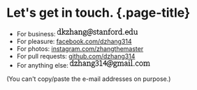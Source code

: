 # Let's get in touch. {.page-title}

 * For business: <svg width="184.032" height="18.054" viewBox="0 0 184.032 18.054" xmlns="http://www.w3.org/2000/svg"><g id="svgGroup" stroke-linecap="round" fill-rule="evenodd" font-size="9pt" stroke="#000" stroke-width="0.25mm" fill="black" style="stroke:#000;stroke-width:0.25mm;fill:black"><path d="M 77.256 5.814 L 77.508 5.364 L 77.742 5.454 L 76.698 10.674 Q 76.536 11.448 76.779 11.844 A 0.739 0.739 0 0 0 77.139 12.14 Q 77.275 12.196 77.449 12.221 A 2.1 2.1 0 0 0 77.742 12.24 A 2.195 2.195 0 0 0 78.47 12.111 A 2.949 2.949 0 0 0 78.921 11.907 A 3.583 3.583 0 0 0 79.64 11.378 A 4.594 4.594 0 0 0 80.037 10.953 A 4.609 4.609 0 0 0 80.592 10.096 A 5.945 5.945 0 0 0 80.874 9.441 Q 81.198 8.55 81.198 7.416 A 6.838 6.838 0 0 0 81.069 6.055 A 5.067 5.067 0 0 0 80.523 4.563 Q 79.848 3.366 78.642 2.709 A 5.331 5.331 0 0 0 76.889 2.13 A 6.922 6.922 0 0 0 75.834 2.052 Q 74.322 2.052 73.017 2.682 Q 71.712 3.312 70.731 4.419 Q 69.75 5.526 69.201 6.975 A 8.599 8.599 0 0 0 68.657 9.771 A 9.82 9.82 0 0 0 68.652 10.08 Q 68.652 11.952 69.417 13.293 Q 70.182 14.634 71.487 15.354 Q 72.792 16.074 74.412 16.074 A 10.005 10.005 0 0 0 75.185 16.046 Q 75.716 16.005 76.149 15.903 A 7.459 7.459 0 0 0 77.34 15.512 A 8.507 8.507 0 0 0 77.616 15.39 L 77.724 15.66 A 6.896 6.896 0 0 1 75.363 16.373 A 8.623 8.623 0 0 1 74.322 16.434 A 7.654 7.654 0 0 1 72.649 16.259 A 6.012 6.012 0 0 1 71.1 15.687 Q 69.714 14.94 68.931 13.536 A 6.03 6.03 0 0 1 68.277 11.678 A 8.213 8.213 0 0 1 68.148 10.188 Q 68.148 8.496 68.715 6.966 Q 69.282 5.436 70.326 4.248 Q 71.37 3.06 72.801 2.376 A 7.086 7.086 0 0 1 75.571 1.7 A 8.33 8.33 0 0 1 75.942 1.692 A 6.547 6.547 0 0 1 77.48 1.865 A 5.185 5.185 0 0 1 78.894 2.43 Q 80.154 3.168 80.856 4.464 A 5.794 5.794 0 0 1 81.496 6.482 A 7.386 7.386 0 0 1 81.558 7.452 A 7.287 7.287 0 0 1 81.473 8.591 A 5.486 5.486 0 0 1 81.207 9.63 Q 80.856 10.584 80.262 11.25 A 4.547 4.547 0 0 1 79.536 11.912 A 3.789 3.789 0 0 1 78.957 12.258 A 3.524 3.524 0 0 1 78.16 12.535 A 2.964 2.964 0 0 1 77.544 12.6 A 2.084 2.084 0 0 1 77.139 12.563 Q 76.73 12.482 76.482 12.222 A 1.054 1.054 0 0 1 76.242 11.803 Q 76.152 11.515 76.173 11.12 A 3.043 3.043 0 0 1 76.176 11.07 A 7.665 7.665 0 0 1 75.742 11.575 Q 75.515 11.815 75.295 11.998 A 3.538 3.538 0 0 1 74.997 12.222 Q 74.43 12.6 73.746 12.6 A 1.938 1.938 0 0 1 73.08 12.49 A 1.695 1.695 0 0 1 72.396 12.024 A 1.847 1.847 0 0 1 72.013 11.344 Q 71.874 10.916 71.874 10.35 A 5.112 5.112 0 0 1 71.992 9.279 A 6.415 6.415 0 0 1 72.162 8.649 Q 72.45 7.758 72.972 6.966 A 4.806 4.806 0 0 1 73.804 5.999 A 4.317 4.317 0 0 1 74.214 5.679 Q 74.934 5.184 75.798 5.184 A 1.976 1.976 0 0 1 77.167 5.729 A 2.617 2.617 0 0 1 77.256 5.814 Z M 13.932 13.644 L 10.278 13.644 L 10.278 13.284 L 11.898 13.194 A 22.702 22.702 0 0 0 11.91 12.759 Q 11.915 12.536 11.916 12.29 A 38.516 38.516 0 0 0 11.916 12.123 Q 11.916 11.52 11.925 10.926 Q 11.933 10.371 11.934 9.927 A 50.101 50.101 0 0 0 11.934 9.864 L 11.934 0.756 L 10.296 0.756 L 10.296 0.396 L 12.222 0.18 L 12.474 0.324 L 12.438 2.88 L 12.438 9.738 L 16.506 5.652 L 14.778 5.544 L 14.778 5.184 L 18.738 5.184 L 18.738 5.544 L 17.082 5.634 L 14.49 8.208 L 17.586 13.194 L 19.098 13.284 L 19.098 13.644 L 17.262 13.644 L 14.112 8.586 L 12.438 10.242 A 121.2 121.2 0 0 0 12.44 10.962 A 161.369 161.369 0 0 0 12.447 11.754 Q 12.453 12.323 12.464 12.79 A 57.339 57.339 0 0 0 12.474 13.194 L 13.932 13.284 L 13.932 13.644 Z M 31.932 13.644 L 28.278 13.644 L 28.278 13.284 L 29.898 13.194 A 22.702 22.702 0 0 0 29.91 12.759 Q 29.915 12.536 29.916 12.29 A 38.516 38.516 0 0 0 29.916 12.123 Q 29.916 11.52 29.925 10.926 Q 29.933 10.371 29.934 9.927 A 50.101 50.101 0 0 0 29.934 9.864 L 29.934 0.756 L 28.296 0.756 L 28.296 0.396 L 30.186 0.18 L 30.474 0.324 L 30.438 2.88 L 30.438 6.966 A 9.904 9.904 0 0 1 31.111 6.275 Q 31.451 5.96 31.779 5.73 A 4.233 4.233 0 0 1 32.346 5.391 A 4.817 4.817 0 0 1 33.086 5.097 Q 33.518 4.968 33.923 4.952 A 2.889 2.889 0 0 1 34.038 4.95 A 2.43 2.43 0 0 1 34.735 5.045 A 1.871 1.871 0 0 1 35.631 5.625 Q 36.216 6.3 36.216 7.992 L 36.216 9.864 A 62.459 62.459 0 0 0 36.218 10.377 Q 36.221 10.65 36.225 10.953 Q 36.234 11.556 36.243 12.141 A 81.871 81.871 0 0 1 36.25 12.68 Q 36.252 12.936 36.252 13.164 A 50.054 50.054 0 0 1 36.252 13.194 L 37.71 13.284 L 37.71 13.644 L 34.056 13.644 L 34.056 13.284 L 35.676 13.194 A 23.231 23.231 0 0 0 35.689 12.713 Q 35.694 12.46 35.694 12.179 A 37.447 37.447 0 0 0 35.694 12.141 Q 35.694 11.556 35.703 10.953 A 86.436 86.436 0 0 0 35.71 10.384 Q 35.712 10.109 35.712 9.864 L 35.712 7.974 Q 35.712 6.814 35.359 6.228 A 1.387 1.387 0 0 0 35.208 6.021 A 1.64 1.64 0 0 0 34.01 5.456 A 2.14 2.14 0 0 0 33.912 5.454 A 2.343 2.343 0 0 0 33.607 5.476 Q 33.445 5.497 33.263 5.539 A 5.11 5.11 0 0 0 33.003 5.607 A 3.315 3.315 0 0 0 32.552 5.776 Q 32.327 5.878 32.084 6.022 A 6.696 6.696 0 0 0 31.824 6.183 A 5.118 5.118 0 0 0 31.325 6.557 Q 31.066 6.776 30.793 7.054 A 10.772 10.772 0 0 0 30.438 7.434 L 30.438 9.864 Q 30.438 10.266 30.445 10.768 A 99.279 99.279 0 0 0 30.447 10.935 Q 30.456 11.538 30.465 12.132 Q 30.473 12.687 30.474 13.131 A 50.101 50.101 0 0 1 30.474 13.194 L 31.932 13.284 L 31.932 13.644 Z M 51.894 13.644 L 48.24 13.644 L 48.24 13.284 L 49.86 13.194 A 22.702 22.702 0 0 0 49.872 12.759 Q 49.877 12.536 49.878 12.29 A 38.516 38.516 0 0 0 49.878 12.123 Q 49.878 11.52 49.887 10.926 Q 49.895 10.371 49.896 9.927 A 50.101 50.101 0 0 0 49.896 9.864 L 49.896 8.982 A 188.231 188.231 0 0 0 49.894 8.051 A 162.259 162.259 0 0 0 49.887 7.164 Q 49.878 6.3 49.842 5.616 L 48.168 5.616 L 48.168 5.256 L 50.184 5.04 L 50.364 5.148 L 50.4 6.984 A 9.705 9.705 0 0 1 51.07 6.285 Q 51.699 5.695 52.29 5.4 A 4.682 4.682 0 0 1 53.057 5.093 Q 53.528 4.955 53.971 4.95 A 2.925 2.925 0 0 1 54 4.95 A 2.43 2.43 0 0 1 54.697 5.045 A 1.871 1.871 0 0 1 55.593 5.625 Q 56.178 6.3 56.178 7.992 L 56.178 9.864 A 62.459 62.459 0 0 0 56.18 10.377 Q 56.183 10.65 56.187 10.953 Q 56.196 11.556 56.205 12.141 A 81.871 81.871 0 0 1 56.212 12.68 Q 56.214 12.936 56.214 13.164 A 50.054 50.054 0 0 1 56.214 13.194 L 57.672 13.284 L 57.672 13.644 L 54.018 13.644 L 54.018 13.284 L 55.638 13.194 A 23.231 23.231 0 0 0 55.651 12.713 Q 55.656 12.46 55.656 12.179 A 37.447 37.447 0 0 0 55.656 12.141 Q 55.656 11.556 55.665 10.953 A 86.436 86.436 0 0 0 55.672 10.384 Q 55.674 10.109 55.674 9.864 L 55.674 7.974 Q 55.674 6.814 55.321 6.228 A 1.387 1.387 0 0 0 55.17 6.021 A 1.64 1.64 0 0 0 53.972 5.456 A 2.14 2.14 0 0 0 53.874 5.454 A 2.343 2.343 0 0 0 53.569 5.476 Q 53.407 5.497 53.225 5.539 A 5.11 5.11 0 0 0 52.965 5.607 A 3.315 3.315 0 0 0 52.514 5.776 Q 52.289 5.878 52.046 6.022 A 6.696 6.696 0 0 0 51.786 6.183 A 5.118 5.118 0 0 0 51.287 6.557 Q 51.028 6.776 50.755 7.054 A 10.772 10.772 0 0 0 50.4 7.434 L 50.4 9.864 Q 50.4 10.266 50.407 10.768 A 99.279 99.279 0 0 0 50.409 10.935 Q 50.418 11.538 50.427 12.132 Q 50.435 12.687 50.436 13.131 A 50.101 50.101 0 0 1 50.436 13.194 L 51.894 13.284 L 51.894 13.644 Z M 109.35 13.644 L 105.696 13.644 L 105.696 13.284 L 107.316 13.194 A 22.702 22.702 0 0 0 107.328 12.759 Q 107.333 12.536 107.334 12.29 A 38.516 38.516 0 0 0 107.334 12.123 Q 107.334 11.52 107.343 10.926 Q 107.351 10.371 107.352 9.927 A 50.101 50.101 0 0 0 107.352 9.864 L 107.352 8.982 A 188.231 188.231 0 0 0 107.35 8.051 A 162.259 162.259 0 0 0 107.343 7.164 Q 107.334 6.3 107.298 5.616 L 105.624 5.616 L 105.624 5.256 L 107.64 5.04 L 107.82 5.148 L 107.856 6.984 A 9.705 9.705 0 0 1 108.526 6.285 Q 109.155 5.695 109.746 5.4 A 4.682 4.682 0 0 1 110.513 5.093 Q 110.984 4.955 111.427 4.95 A 2.925 2.925 0 0 1 111.456 4.95 A 2.43 2.43 0 0 1 112.153 5.045 A 1.871 1.871 0 0 1 113.049 5.625 Q 113.634 6.3 113.634 7.992 L 113.634 9.864 A 62.459 62.459 0 0 0 113.636 10.377 Q 113.639 10.65 113.643 10.953 Q 113.652 11.556 113.661 12.141 A 81.871 81.871 0 0 1 113.668 12.68 Q 113.67 12.936 113.67 13.164 A 50.054 50.054 0 0 1 113.67 13.194 L 115.128 13.284 L 115.128 13.644 L 111.474 13.644 L 111.474 13.284 L 113.094 13.194 A 23.231 23.231 0 0 0 113.107 12.713 Q 113.112 12.46 113.112 12.179 A 37.447 37.447 0 0 0 113.112 12.141 Q 113.112 11.556 113.121 10.953 A 86.436 86.436 0 0 0 113.128 10.384 Q 113.13 10.109 113.13 9.864 L 113.13 7.974 Q 113.13 6.814 112.777 6.228 A 1.387 1.387 0 0 0 112.626 6.021 A 1.64 1.64 0 0 0 111.428 5.456 A 2.14 2.14 0 0 0 111.33 5.454 A 2.343 2.343 0 0 0 111.025 5.476 Q 110.863 5.497 110.681 5.539 A 5.11 5.11 0 0 0 110.421 5.607 A 3.315 3.315 0 0 0 109.97 5.776 Q 109.745 5.878 109.502 6.022 A 6.696 6.696 0 0 0 109.242 6.183 A 5.118 5.118 0 0 0 108.743 6.557 Q 108.484 6.776 108.211 7.054 A 10.772 10.772 0 0 0 107.856 7.434 L 107.856 9.864 Q 107.856 10.266 107.863 10.768 A 99.279 99.279 0 0 0 107.865 10.935 Q 107.874 11.538 107.883 12.132 Q 107.891 12.687 107.892 13.131 A 50.101 50.101 0 0 1 107.892 13.194 L 109.35 13.284 L 109.35 13.644 Z M 176.328 10.494 L 176.364 5.688 L 174.78 5.58 L 174.78 5.22 L 176.742 5.112 L 176.904 5.328 L 176.832 7.812 L 176.832 10.44 A 7.999 7.999 0 0 0 176.865 11.197 Q 176.938 11.957 177.169 12.421 A 1.613 1.613 0 0 0 177.363 12.726 A 1.729 1.729 0 0 0 178.483 13.346 A 2.546 2.546 0 0 0 178.866 13.374 A 3.233 3.233 0 0 0 180.438 12.96 A 3.904 3.904 0 0 0 180.594 12.87 A 4.918 4.918 0 0 0 181.55 12.102 A 6.397 6.397 0 0 0 182.106 11.448 L 182.106 5.688 L 180.558 5.598 L 180.558 5.22 L 182.52 5.112 L 182.682 5.328 L 182.61 7.812 L 182.61 13.194 L 184.032 13.284 L 184.032 13.644 L 182.052 13.752 L 182.106 11.934 Q 181.476 12.744 180.657 13.311 A 3.199 3.199 0 0 1 178.892 13.876 A 3.906 3.906 0 0 1 178.776 13.878 Q 177.879 13.878 177.315 13.504 A 1.803 1.803 0 0 1 176.913 13.14 A 1.998 1.998 0 0 1 176.598 12.568 Q 176.328 11.841 176.328 10.604 A 11.616 11.616 0 0 1 176.328 10.494 Z M 26.586 13.644 L 20.16 13.644 L 20.16 13.284 L 25.794 5.544 L 20.844 5.544 L 20.52 7.506 L 20.142 7.434 L 20.25 5.184 L 26.406 5.184 L 26.406 5.544 L 20.754 13.284 L 25.956 13.284 L 26.334 11.142 L 26.712 11.142 L 26.586 13.644 Z M 120.672 13.644 L 116.388 13.644 L 116.388 13.284 L 118.17 13.194 Q 118.188 12.348 118.206 11.52 Q 118.224 10.692 118.224 9.864 L 118.224 5.616 L 116.406 5.616 L 116.406 5.256 L 118.206 5.184 Q 118.206 4.097 118.353 3.29 A 5.435 5.435 0 0 1 118.548 2.52 Q 118.89 1.512 119.61 0.792 Q 119.988 0.414 120.501 0.207 A 2.842 2.842 0 0 1 121.171 0.024 A 2.498 2.498 0 0 1 121.518 0 A 2.401 2.401 0 0 1 121.986 0.044 A 1.856 1.856 0 0 1 122.409 0.18 A 1.444 1.444 0 0 1 122.592 0.281 Q 122.815 0.427 122.868 0.612 A 0.324 0.324 0 0 1 122.779 0.836 A 0.447 0.447 0 0 1 122.751 0.864 Q 122.635 0.971 122.438 0.972 A 0.714 0.714 0 0 1 122.436 0.972 Q 122.202 0.972 121.968 0.837 Q 121.745 0.708 121.407 0.456 A 12.103 12.103 0 0 1 121.374 0.432 L 121.212 0.324 A 1.609 1.609 0 0 0 120.747 0.448 A 2.027 2.027 0 0 0 120.528 0.558 Q 120.186 0.756 119.898 1.044 Q 119.484 1.458 119.232 1.971 A 3.423 3.423 0 0 0 119.037 2.468 Q 118.959 2.72 118.903 3.013 A 6.507 6.507 0 0 0 118.863 3.249 A 9.739 9.739 0 0 0 118.792 3.851 Q 118.766 4.143 118.75 4.476 A 21.94 21.94 0 0 0 118.728 5.184 L 121.68 5.184 L 121.68 5.616 L 118.728 5.616 L 118.728 9.864 Q 118.728 10.692 118.746 11.52 Q 118.764 12.348 118.782 13.194 L 120.672 13.284 L 120.672 13.644 Z M 61.974 13.212 L 64.548 13.212 A 3.899 3.899 0 0 1 65.21 13.265 Q 65.569 13.327 65.855 13.461 A 1.85 1.85 0 0 1 66.267 13.725 A 1.641 1.641 0 0 1 66.792 14.585 Q 66.863 14.856 66.869 15.179 A 3.288 3.288 0 0 1 66.87 15.246 Q 66.87 15.948 66.438 16.596 A 2.649 2.649 0 0 1 65.81 17.248 Q 65.529 17.458 65.172 17.627 A 4.553 4.553 0 0 1 65.124 17.649 Q 64.242 18.054 62.892 18.054 A 6.865 6.865 0 0 1 61.836 17.978 Q 60.871 17.827 60.219 17.379 Q 59.238 16.704 59.238 15.642 A 2.005 2.005 0 0 1 59.367 14.914 A 1.844 1.844 0 0 1 59.67 14.4 Q 60.102 13.878 60.714 13.536 A 1.69 1.69 0 0 1 60.257 13.289 A 1.524 1.524 0 0 1 60.057 13.104 A 1 1 0 0 1 59.797 12.441 A 1.286 1.286 0 0 1 59.796 12.402 A 1.733 1.733 0 0 1 59.907 11.774 A 1.599 1.599 0 0 1 60.138 11.367 A 5.925 5.925 0 0 1 60.547 10.896 A 7.899 7.899 0 0 1 60.984 10.476 A 2.718 2.718 0 0 1 60.015 9.437 A 3.114 3.114 0 0 1 60.012 9.432 Q 59.652 8.766 59.652 7.92 A 3.491 3.491 0 0 1 59.778 6.958 A 2.68 2.68 0 0 1 60.48 5.769 A 2.798 2.798 0 0 1 62.166 4.976 A 3.832 3.832 0 0 1 62.622 4.95 A 3.465 3.465 0 0 1 63.512 5.059 A 2.648 2.648 0 0 1 64.512 5.562 L 66.618 5.076 L 66.888 5.256 L 66.888 5.814 L 64.8 5.814 A 2.827 2.827 0 0 1 65.573 7.532 A 3.809 3.809 0 0 1 65.592 7.92 A 3.529 3.529 0 0 1 65.464 8.894 A 2.671 2.671 0 0 1 64.755 10.089 A 2.839 2.839 0 0 1 62.978 10.892 A 3.816 3.816 0 0 1 62.622 10.908 A 3.317 3.317 0 0 1 61.535 10.732 A 3.109 3.109 0 0 1 61.254 10.62 A 10.168 10.168 0 0 0 60.958 10.94 Q 60.829 11.087 60.723 11.22 A 4.483 4.483 0 0 0 60.534 11.475 Q 60.282 11.844 60.282 12.276 A 0.723 0.723 0 0 0 60.503 12.797 A 1.154 1.154 0 0 0 60.678 12.942 A 1.218 1.218 0 0 0 60.988 13.089 Q 61.366 13.212 61.974 13.212 Z M 8.892 13.644 L 6.426 13.752 L 6.462 12.402 Q 5.85 13.212 5.094 13.545 Q 4.338 13.878 3.546 13.878 A 3.314 3.314 0 0 1 2.392 13.681 A 3.046 3.046 0 0 1 1.701 13.32 A 3.596 3.596 0 0 1 0.631 12.134 A 4.432 4.432 0 0 1 0.45 11.781 A 4.924 4.924 0 0 1 0.046 10.327 A 6.225 6.225 0 0 1 0 9.558 Q 0 8.118 0.504 7.083 A 4.187 4.187 0 0 1 1.12 6.145 A 3.492 3.492 0 0 1 1.872 5.499 A 3.541 3.541 0 0 1 3.782 4.95 A 4.23 4.23 0 0 1 3.816 4.95 A 2.749 2.749 0 0 1 4.605 5.071 A 3.703 3.703 0 0 1 5.166 5.292 Q 5.868 5.634 6.48 6.372 L 6.48 0.756 L 4.842 0.756 L 4.842 0.396 L 6.768 0.18 L 7.02 0.324 L 6.984 2.808 L 6.984 13.194 L 8.892 13.284 L 8.892 13.644 Z M 148.968 13.644 L 146.502 13.752 L 146.538 12.402 Q 145.926 13.212 145.17 13.545 Q 144.414 13.878 143.622 13.878 A 3.314 3.314 0 0 1 142.468 13.681 A 3.046 3.046 0 0 1 141.777 13.32 A 3.596 3.596 0 0 1 140.707 12.134 A 4.432 4.432 0 0 1 140.526 11.781 A 4.924 4.924 0 0 1 140.122 10.327 A 6.225 6.225 0 0 1 140.076 9.558 Q 140.076 8.118 140.58 7.083 A 4.187 4.187 0 0 1 141.196 6.145 A 3.492 3.492 0 0 1 141.948 5.499 A 3.541 3.541 0 0 1 143.858 4.95 A 4.23 4.23 0 0 1 143.892 4.95 A 2.749 2.749 0 0 1 144.681 5.071 A 3.703 3.703 0 0 1 145.242 5.292 Q 145.944 5.634 146.556 6.372 L 146.556 0.756 L 144.918 0.756 L 144.918 0.396 L 146.844 0.18 L 147.096 0.324 L 147.06 2.808 L 147.06 13.194 L 148.968 13.284 L 148.968 13.644 Z M 173.556 13.644 L 171.09 13.752 L 171.126 12.402 Q 170.514 13.212 169.758 13.545 Q 169.002 13.878 168.21 13.878 A 3.314 3.314 0 0 1 167.056 13.681 A 3.046 3.046 0 0 1 166.365 13.32 A 3.596 3.596 0 0 1 165.295 12.134 A 4.432 4.432 0 0 1 165.114 11.781 A 4.924 4.924 0 0 1 164.71 10.327 A 6.225 6.225 0 0 1 164.664 9.558 Q 164.664 8.118 165.168 7.083 A 4.187 4.187 0 0 1 165.784 6.145 A 3.492 3.492 0 0 1 166.536 5.499 A 3.541 3.541 0 0 1 168.446 4.95 A 4.23 4.23 0 0 1 168.48 4.95 A 2.749 2.749 0 0 1 169.269 5.071 A 3.703 3.703 0 0 1 169.83 5.292 Q 170.532 5.634 171.144 6.372 L 171.144 0.756 L 169.506 0.756 L 169.506 0.396 L 171.432 0.18 L 171.684 0.324 L 171.648 2.808 L 171.648 13.194 L 173.556 13.284 L 173.556 13.644 Z M 83.232 13.32 L 83.178 11.502 L 83.574 11.502 L 83.808 13.104 A 4.82 4.82 0 0 0 84.415 13.33 A 5.65 5.65 0 0 0 84.672 13.401 A 3.434 3.434 0 0 0 85.056 13.472 Q 85.262 13.499 85.501 13.51 A 7.402 7.402 0 0 0 85.842 13.518 A 4.698 4.698 0 0 0 86.535 13.47 Q 86.888 13.418 87.174 13.306 A 1.928 1.928 0 0 0 87.732 12.978 A 1.86 1.86 0 0 0 88.163 12.457 A 1.667 1.667 0 0 0 88.362 11.646 Q 88.362 10.98 87.957 10.557 Q 87.625 10.21 86.804 9.882 A 9.276 9.276 0 0 0 86.418 9.738 L 85.572 9.432 A 6.009 6.009 0 0 1 84.833 9.098 Q 84.371 8.848 84.033 8.541 A 1.756 1.756 0 0 1 83.46 7.376 A 2.447 2.447 0 0 1 83.448 7.128 A 2.124 2.124 0 0 1 83.596 6.323 A 1.957 1.957 0 0 1 84.168 5.553 A 2.378 2.378 0 0 1 85.005 5.11 Q 85.354 5.003 85.774 4.967 A 5.107 5.107 0 0 1 86.202 4.95 Q 86.94 4.95 87.462 5.121 A 4.283 4.283 0 0 1 87.936 5.31 Q 88.252 5.457 88.596 5.67 L 88.56 7.272 L 88.164 7.272 L 88.038 5.85 A 4.279 4.279 0 0 0 87.576 5.605 Q 87.319 5.489 87.075 5.427 Q 86.616 5.31 86.148 5.31 A 3.855 3.855 0 0 0 85.536 5.355 Q 85.22 5.406 84.968 5.515 A 1.605 1.605 0 0 0 84.492 5.823 A 1.7 1.7 0 0 0 84.048 6.491 A 1.732 1.732 0 0 0 83.952 7.074 A 1.727 1.727 0 0 0 84.017 7.559 A 1.298 1.298 0 0 0 84.411 8.181 A 2.858 2.858 0 0 0 84.798 8.464 Q 85.008 8.594 85.269 8.717 A 7.135 7.135 0 0 0 85.77 8.928 L 86.688 9.27 A 8.336 8.336 0 0 1 87.31 9.529 Q 87.91 9.81 88.253 10.118 A 1.975 1.975 0 0 1 88.38 10.242 A 1.792 1.792 0 0 1 88.846 11.257 A 2.434 2.434 0 0 1 88.866 11.574 A 2.112 2.112 0 0 1 88.219 13.106 A 2.85 2.85 0 0 1 88.128 13.194 A 2.23 2.23 0 0 1 87.372 13.643 Q 86.734 13.878 85.806 13.878 Q 85.068 13.878 84.474 13.734 A 7.739 7.739 0 0 1 83.71 13.505 A 9.535 9.535 0 0 1 83.232 13.32 Z M 44.766 8.388 L 44.766 7.812 A 6.759 6.759 0 0 0 44.745 7.255 Q 44.699 6.708 44.558 6.347 A 1.804 1.804 0 0 0 44.523 6.264 A 1.606 1.606 0 0 0 44.267 5.858 A 1.301 1.301 0 0 0 43.794 5.517 Q 43.394 5.346 42.834 5.316 A 4.596 4.596 0 0 0 42.588 5.31 Q 41.562 5.31 40.734 5.85 L 40.446 6.93 A 0.739 0.739 0 0 1 40.388 7.099 Q 40.273 7.326 40.014 7.326 A 0.408 0.408 0 0 1 39.837 7.29 Q 39.738 7.243 39.677 7.135 A 0.633 0.633 0 0 1 39.618 6.985 A 2.926 2.926 0 0 1 39.983 6.172 A 2.428 2.428 0 0 1 40.698 5.463 A 3.129 3.129 0 0 1 41.837 5.019 A 4.281 4.281 0 0 1 42.624 4.95 Q 43.938 4.95 44.604 5.562 A 1.839 1.839 0 0 1 45.077 6.287 Q 45.188 6.586 45.236 6.959 A 4.65 4.65 0 0 1 45.27 7.542 L 45.27 11.628 A 7.616 7.616 0 0 0 45.283 12.088 Q 45.324 12.769 45.499 13.06 A 0.719 0.719 0 0 0 45.504 13.068 Q 45.727 13.428 46.128 13.445 A 0.955 0.955 0 0 0 46.17 13.446 A 1.08 1.08 0 0 0 46.517 13.387 A 1.214 1.214 0 0 0 46.53 13.383 Q 46.656 13.339 46.808 13.238 A 2.438 2.438 0 0 0 46.944 13.14 L 47.124 13.392 Q 46.908 13.608 46.62 13.743 Q 46.332 13.878 46.026 13.878 A 1.252 1.252 0 0 1 45.664 13.829 A 0.902 0.902 0 0 1 45.135 13.41 A 1.951 1.951 0 0 1 44.968 13.039 Q 44.836 12.651 44.787 12.096 A 6.424 6.424 0 0 1 44.784 12.06 Q 43.956 12.978 43.245 13.428 A 2.915 2.915 0 0 1 41.87 13.869 A 3.578 3.578 0 0 1 41.616 13.878 A 2.732 2.732 0 0 1 40.869 13.78 A 2.149 2.149 0 0 1 40.032 13.329 A 1.787 1.787 0 0 1 39.452 12.303 A 2.684 2.684 0 0 1 39.402 11.772 A 2.263 2.263 0 0 1 39.578 10.868 A 2.156 2.156 0 0 1 40.086 10.152 Q 40.604 9.661 41.483 9.295 A 8.265 8.265 0 0 1 42.084 9.072 Q 42.768 8.856 43.452 8.694 Q 44.136 8.532 44.766 8.388 Z M 102.222 8.388 L 102.222 7.812 A 6.759 6.759 0 0 0 102.201 7.255 Q 102.155 6.708 102.014 6.347 A 1.804 1.804 0 0 0 101.979 6.264 A 1.606 1.606 0 0 0 101.723 5.858 A 1.301 1.301 0 0 0 101.25 5.517 Q 100.85 5.346 100.29 5.316 A 4.596 4.596 0 0 0 100.044 5.31 Q 99.018 5.31 98.19 5.85 L 97.902 6.93 A 0.739 0.739 0 0 1 97.844 7.099 Q 97.729 7.326 97.47 7.326 A 0.408 0.408 0 0 1 97.293 7.29 Q 97.194 7.243 97.133 7.135 A 0.633 0.633 0 0 1 97.074 6.985 A 2.926 2.926 0 0 1 97.439 6.172 A 2.428 2.428 0 0 1 98.154 5.463 A 3.129 3.129 0 0 1 99.293 5.019 A 4.281 4.281 0 0 1 100.08 4.95 Q 101.394 4.95 102.06 5.562 A 1.839 1.839 0 0 1 102.533 6.287 Q 102.644 6.586 102.692 6.959 A 4.65 4.65 0 0 1 102.726 7.542 L 102.726 11.628 A 7.616 7.616 0 0 0 102.739 12.088 Q 102.78 12.769 102.955 13.06 A 0.719 0.719 0 0 0 102.96 13.068 Q 103.183 13.428 103.584 13.445 A 0.955 0.955 0 0 0 103.626 13.446 A 1.08 1.08 0 0 0 103.973 13.387 A 1.214 1.214 0 0 0 103.986 13.383 Q 104.112 13.339 104.264 13.238 A 2.438 2.438 0 0 0 104.4 13.14 L 104.58 13.392 Q 104.364 13.608 104.076 13.743 Q 103.788 13.878 103.482 13.878 A 1.252 1.252 0 0 1 103.12 13.829 A 0.902 0.902 0 0 1 102.591 13.41 A 1.951 1.951 0 0 1 102.424 13.039 Q 102.292 12.651 102.243 12.096 A 6.424 6.424 0 0 1 102.24 12.06 Q 101.412 12.978 100.701 13.428 A 2.915 2.915 0 0 1 99.326 13.869 A 3.578 3.578 0 0 1 99.072 13.878 A 2.732 2.732 0 0 1 98.325 13.78 A 2.149 2.149 0 0 1 97.488 13.329 A 1.787 1.787 0 0 1 96.908 12.303 A 2.684 2.684 0 0 1 96.858 11.772 A 2.263 2.263 0 0 1 97.034 10.868 A 2.156 2.156 0 0 1 97.542 10.152 Q 98.06 9.661 98.939 9.295 A 8.265 8.265 0 0 1 99.54 9.072 Q 100.224 8.856 100.908 8.694 Q 101.592 8.532 102.222 8.388 Z M 162.792 9.288 L 156.402 9.27 A 7.42 7.42 0 0 0 156.471 10.219 Q 156.542 10.719 156.685 11.134 A 3.554 3.554 0 0 0 156.915 11.664 A 3.74 3.74 0 0 0 157.402 12.371 A 2.813 2.813 0 0 0 158.184 12.996 Q 158.958 13.41 159.804 13.41 A 4.225 4.225 0 0 0 161.184 13.193 A 3.582 3.582 0 0 0 162.63 12.258 L 162.828 12.456 Q 162.288 13.122 161.487 13.5 Q 160.686 13.878 159.804 13.878 Q 158.814 13.878 157.905 13.41 A 3.509 3.509 0 0 1 156.724 12.409 A 4.468 4.468 0 0 1 156.411 11.943 A 3.955 3.955 0 0 1 155.991 10.882 Q 155.873 10.399 155.839 9.833 A 7.732 7.732 0 0 1 155.826 9.378 Q 155.826 8.01 156.366 7.02 A 4.235 4.235 0 0 1 157.128 6.003 A 3.759 3.759 0 0 1 157.788 5.49 Q 158.67 4.95 159.66 4.95 A 3.967 3.967 0 0 1 160.455 5.026 A 2.844 2.844 0 0 1 161.424 5.409 Q 162.144 5.868 162.522 6.624 Q 162.9 7.38 162.9 8.262 A 5.756 5.756 0 0 1 162.885 8.693 Q 162.869 8.901 162.838 9.079 A 2.718 2.718 0 0 1 162.792 9.288 Z M 136.512 13.644 L 132.624 13.644 L 132.624 13.284 L 134.244 13.194 A 22.702 22.702 0 0 0 134.256 12.759 Q 134.261 12.536 134.262 12.29 A 38.516 38.516 0 0 0 134.262 12.123 Q 134.262 11.52 134.271 10.926 Q 134.279 10.371 134.28 9.927 A 50.101 50.101 0 0 0 134.28 9.864 L 134.28 8.982 A 188.231 188.231 0 0 0 134.278 8.051 A 162.259 162.259 0 0 0 134.271 7.164 Q 134.262 6.3 134.226 5.616 L 132.552 5.616 L 132.552 5.256 L 134.568 5.04 L 134.748 5.148 L 134.784 7.47 A 4.3 4.3 0 0 1 135.581 6.092 A 4.06 4.06 0 0 1 136.017 5.661 A 3.217 3.217 0 0 1 136.744 5.188 A 2.501 2.501 0 0 1 137.808 4.95 A 2.533 2.533 0 0 1 138.158 4.973 Q 138.405 5.007 138.6 5.094 A 1.306 1.306 0 0 1 138.754 5.174 Q 138.943 5.291 138.996 5.436 A 0.673 0.673 0 0 1 138.967 5.642 Q 138.897 5.86 138.655 5.919 A 0.851 0.851 0 0 1 138.456 5.94 Q 138.222 5.94 138.024 5.814 Q 137.89 5.728 137.722 5.593 A 6.228 6.228 0 0 1 137.556 5.454 L 137.394 5.31 A 2.91 2.91 0 0 0 136.073 6.072 Q 135.686 6.445 135.347 6.984 A 8.05 8.05 0 0 0 134.784 8.064 L 134.784 9.864 Q 134.784 10.266 134.791 10.768 A 99.279 99.279 0 0 0 134.793 10.935 Q 134.802 11.538 134.811 12.132 Q 134.819 12.687 134.82 13.131 A 50.101 50.101 0 0 1 134.82 13.194 L 136.512 13.284 L 136.512 13.644 Z M 92.106 10.512 L 92.106 5.616 L 90.126 5.616 L 90.126 5.256 L 92.088 5.166 L 92.286 2.502 L 92.682 2.502 L 92.61 5.184 L 95.22 5.184 L 95.22 5.616 L 92.61 5.616 L 92.61 11.736 A 3.969 3.969 0 0 0 92.634 12.191 Q 92.699 12.747 92.934 13.041 A 1.045 1.045 0 0 0 93.558 13.414 A 1.61 1.61 0 0 0 93.888 13.446 Q 94.338 13.446 94.626 13.365 Q 94.895 13.289 95.211 13.143 A 5.592 5.592 0 0 0 95.256 13.122 L 95.382 13.374 A 2.175 2.175 0 0 1 94.361 13.834 A 3.004 3.004 0 0 1 93.834 13.878 Q 93.264 13.878 92.897 13.699 A 1.106 1.106 0 0 1 92.466 13.338 A 1.831 1.831 0 0 1 92.221 12.822 Q 92.146 12.578 92.114 12.282 A 4.478 4.478 0 0 1 92.088 11.79 A 26.898 26.898 0 0 1 92.089 11.522 Q 92.09 11.416 92.092 11.321 A 13.884 13.884 0 0 1 92.097 11.142 Q 92.106 10.872 92.106 10.512 Z M 125.267 13.467 A 3.943 3.943 0 0 0 127.008 13.878 Q 127.98 13.878 128.871 13.41 A 3.401 3.401 0 0 0 129.672 12.825 A 4.117 4.117 0 0 0 130.338 11.961 A 3.528 3.528 0 0 0 130.543 11.552 Q 130.743 11.082 130.835 10.51 A 6.669 6.669 0 0 0 130.914 9.45 Q 130.914 8.628 130.752 7.963 A 3.936 3.936 0 0 0 130.338 6.912 A 4.579 4.579 0 0 0 130.03 6.449 A 3.629 3.629 0 0 0 128.871 5.436 Q 127.98 4.95 127.008 4.95 A 3.688 3.688 0 0 0 126.417 4.997 A 3.992 3.992 0 0 0 125.154 5.436 A 3.508 3.508 0 0 0 124.379 6.005 A 4.168 4.168 0 0 0 123.678 6.912 A 3.579 3.579 0 0 0 123.464 7.347 Q 123.102 8.223 123.102 9.45 A 7.502 7.502 0 0 0 123.115 9.895 Q 123.148 10.448 123.265 10.921 A 3.881 3.881 0 0 0 123.678 11.961 A 4.447 4.447 0 0 0 123.946 12.366 A 3.528 3.528 0 0 0 125.154 13.41 A 4.606 4.606 0 0 0 125.267 13.467 Z M 127.008 13.518 A 3.346 3.346 0 0 0 128.195 13.315 A 2.962 2.962 0 0 0 129.42 12.438 Q 130.228 11.487 130.325 9.895 A 7.34 7.34 0 0 0 130.338 9.45 A 6.435 6.435 0 0 0 130.23 8.232 Q 130.09 7.511 129.773 6.943 A 3.517 3.517 0 0 0 129.42 6.426 A 2.936 2.936 0 0 0 127.283 5.32 A 3.795 3.795 0 0 0 127.008 5.31 A 3.236 3.236 0 0 0 125.792 5.531 A 2.972 2.972 0 0 0 124.596 6.426 A 3.81 3.81 0 0 0 123.873 7.859 Q 123.721 8.415 123.687 9.073 A 7.451 7.451 0 0 0 123.678 9.45 A 6.398 6.398 0 0 0 123.782 10.639 Q 123.91 11.315 124.196 11.849 A 3.35 3.35 0 0 0 124.596 12.438 A 2.972 2.972 0 0 0 126.767 13.511 A 3.946 3.946 0 0 0 127.008 13.518 Z M 6.48 11.88 L 6.48 6.822 A 5.625 5.625 0 0 0 5.952 6.273 Q 5.65 6.001 5.337 5.812 A 3.425 3.425 0 0 0 5.247 5.76 A 2.821 2.821 0 0 0 3.987 5.404 A 3.379 3.379 0 0 0 3.816 5.4 Q 2.916 5.4 2.178 5.85 A 2.846 2.846 0 0 0 1.312 6.684 A 3.796 3.796 0 0 0 1.008 7.218 Q 0.661 7.956 0.593 9.02 A 8.431 8.431 0 0 0 0.576 9.558 A 6.529 6.529 0 0 0 0.638 10.482 Q 0.734 11.156 0.981 11.682 A 3.531 3.531 0 0 0 1.414 12.389 A 2.729 2.729 0 0 0 2.07 12.987 Q 2.754 13.428 3.6 13.428 A 3.426 3.426 0 0 0 4.583 13.291 A 3.029 3.029 0 0 0 5.13 13.068 A 3.412 3.412 0 0 0 5.725 12.663 Q 6.105 12.346 6.48 11.88 Z M 146.556 11.88 L 146.556 6.822 A 5.625 5.625 0 0 0 146.028 6.273 Q 145.726 6.001 145.413 5.812 A 3.425 3.425 0 0 0 145.323 5.76 A 2.821 2.821 0 0 0 144.063 5.404 A 3.379 3.379 0 0 0 143.892 5.4 Q 142.992 5.4 142.254 5.85 A 2.846 2.846 0 0 0 141.388 6.684 A 3.796 3.796 0 0 0 141.084 7.218 Q 140.737 7.956 140.669 9.02 A 8.431 8.431 0 0 0 140.652 9.558 A 6.529 6.529 0 0 0 140.714 10.482 Q 140.81 11.156 141.057 11.682 A 3.531 3.531 0 0 0 141.49 12.389 A 2.729 2.729 0 0 0 142.146 12.987 Q 142.83 13.428 143.676 13.428 A 3.426 3.426 0 0 0 144.659 13.291 A 3.029 3.029 0 0 0 145.206 13.068 A 3.412 3.412 0 0 0 145.801 12.663 Q 146.181 12.346 146.556 11.88 Z M 171.144 11.88 L 171.144 6.822 A 5.625 5.625 0 0 0 170.616 6.273 Q 170.314 6.001 170.001 5.812 A 3.425 3.425 0 0 0 169.911 5.76 A 2.821 2.821 0 0 0 168.651 5.404 A 3.379 3.379 0 0 0 168.48 5.4 Q 167.58 5.4 166.842 5.85 A 2.846 2.846 0 0 0 165.976 6.684 A 3.796 3.796 0 0 0 165.672 7.218 Q 165.325 7.956 165.257 9.02 A 8.431 8.431 0 0 0 165.24 9.558 A 6.529 6.529 0 0 0 165.302 10.482 Q 165.398 11.156 165.645 11.682 A 3.531 3.531 0 0 0 166.078 12.389 A 2.729 2.729 0 0 0 166.734 12.987 Q 167.418 13.428 168.264 13.428 A 3.426 3.426 0 0 0 169.247 13.291 A 3.029 3.029 0 0 0 169.794 13.068 A 3.412 3.412 0 0 0 170.389 12.663 Q 170.769 12.346 171.144 11.88 Z M 76.194 10.674 L 77.076 6.372 Q 76.59 5.598 75.672 5.598 Q 74.952 5.598 74.349 6.048 A 3.911 3.911 0 0 0 73.511 6.91 A 4.67 4.67 0 0 0 73.314 7.209 Q 72.882 7.92 72.648 8.694 Q 72.414 9.468 72.414 10.116 A 3.635 3.635 0 0 0 72.456 10.689 Q 72.549 11.269 72.846 11.628 A 1.566 1.566 0 0 0 73.203 11.951 A 1.243 1.243 0 0 0 73.89 12.15 Q 74.314 12.15 74.79 11.913 A 3.128 3.128 0 0 0 74.889 11.862 Q 75.33 11.623 75.938 10.963 A 11.439 11.439 0 0 0 76.194 10.674 Z M 64.422 13.752 L 62.19 13.752 Q 61.902 13.752 61.605 13.725 Q 61.308 13.698 61.002 13.662 A 4.591 4.591 0 0 0 60.581 13.963 Q 60.285 14.202 60.093 14.454 A 1.476 1.476 0 0 0 59.838 15 Q 59.786 15.211 59.779 15.46 A 2.728 2.728 0 0 0 59.778 15.534 A 1.904 1.904 0 0 0 59.918 16.278 Q 60.099 16.707 60.51 17.011 A 2.282 2.282 0 0 0 60.597 17.073 Q 61.197 17.475 62.168 17.583 A 6.913 6.913 0 0 0 62.928 17.622 Q 63.988 17.622 64.72 17.354 A 2.672 2.672 0 0 0 65.475 16.938 A 2.49 2.49 0 0 0 65.996 16.382 A 1.966 1.966 0 0 0 66.33 15.264 Q 66.33 14.634 65.934 14.193 A 1.061 1.061 0 0 0 65.562 13.935 Q 65.218 13.786 64.675 13.758 A 5.031 5.031 0 0 0 64.422 13.752 Z M 156.42 8.892 L 162 8.91 A 0.397 0.397 0 0 0 162.11 8.896 A 0.269 0.269 0 0 0 162.279 8.757 Q 162.341 8.641 162.355 8.383 A 3.082 3.082 0 0 0 162.36 8.208 Q 162.36 7.452 162.054 6.795 Q 161.748 6.138 161.145 5.724 A 2.309 2.309 0 0 0 160.261 5.364 A 3.193 3.193 0 0 0 159.66 5.31 A 2.889 2.889 0 0 0 158.575 5.511 A 2.723 2.723 0 0 0 158.031 5.805 A 3.532 3.532 0 0 0 156.951 7.018 A 4.136 4.136 0 0 0 156.897 7.119 Q 156.474 7.938 156.42 8.892 Z M 62.622 10.548 A 2.499 2.499 0 0 0 63.507 10.397 A 2.236 2.236 0 0 0 64.368 9.81 A 2.534 2.534 0 0 0 65.019 8.404 A 3.467 3.467 0 0 0 65.052 7.92 A 3.253 3.253 0 0 0 64.949 7.079 A 2.392 2.392 0 0 0 64.368 6.03 A 2.28 2.28 0 0 0 62.737 5.312 A 3.044 3.044 0 0 0 62.622 5.31 A 2.557 2.557 0 0 0 61.741 5.457 A 2.239 2.239 0 0 0 60.876 6.03 A 2.443 2.443 0 0 0 60.242 7.322 A 3.452 3.452 0 0 0 60.192 7.92 A 3.172 3.172 0 0 0 60.309 8.803 A 2.468 2.468 0 0 0 60.876 9.81 Q 61.56 10.548 62.622 10.548 Z M 44.766 11.628 L 44.766 8.712 A 63.471 63.471 0 0 0 43.769 8.97 A 70.72 70.72 0 0 0 43.425 9.063 A 15.745 15.745 0 0 0 42.261 9.428 A 14.259 14.259 0 0 0 42.102 9.486 Q 40.341 10.132 40.016 11.172 A 1.639 1.639 0 0 0 39.942 11.664 Q 39.942 12.492 40.437 12.951 A 1.673 1.673 0 0 0 41.23 13.356 A 2.452 2.452 0 0 0 41.76 13.41 A 2.659 2.659 0 0 0 43.01 13.093 A 3.221 3.221 0 0 0 43.182 12.996 A 4.855 4.855 0 0 0 43.666 12.657 Q 44.152 12.274 44.728 11.668 A 15.9 15.9 0 0 0 44.766 11.628 Z M 102.222 11.628 L 102.222 8.712 A 63.471 63.471 0 0 0 101.225 8.97 A 70.72 70.72 0 0 0 100.881 9.063 A 15.745 15.745 0 0 0 99.717 9.428 A 14.259 14.259 0 0 0 99.558 9.486 Q 97.797 10.132 97.472 11.172 A 1.639 1.639 0 0 0 97.398 11.664 Q 97.398 12.492 97.893 12.951 A 1.673 1.673 0 0 0 98.686 13.356 A 2.452 2.452 0 0 0 99.216 13.41 A 2.659 2.659 0 0 0 100.466 13.093 A 3.221 3.221 0 0 0 100.638 12.996 A 4.855 4.855 0 0 0 101.122 12.657 Q 101.608 12.274 102.184 11.668 A 15.9 15.9 0 0 0 102.222 11.628 Z M 151.999 13.854 A 0.706 0.706 0 0 0 152.19 13.878 A 0.768 0.768 0 0 0 152.306 13.87 A 0.53 0.53 0 0 0 152.64 13.689 A 0.784 0.784 0 0 0 152.709 13.596 A 0.577 0.577 0 0 0 152.802 13.284 A 0.764 0.764 0 0 0 152.802 13.257 A 0.586 0.586 0 0 0 152.64 12.861 A 0.528 0.528 0 0 0 152.377 12.711 A 0.78 0.78 0 0 0 152.19 12.69 A 0.796 0.796 0 0 0 152.02 12.707 A 0.532 0.532 0 0 0 151.74 12.861 A 0.575 0.575 0 0 0 151.616 13.059 A 0.646 0.646 0 0 0 151.578 13.284 Q 151.578 13.5 151.74 13.689 A 0.518 0.518 0 0 0 151.999 13.854 Z" vector-effect="non-scaling-stroke"/></g></svg>
 * For pleasure: <a href="https://www.facebook.com/dzhang314">facebook.com/dzhang314</a>
 * For photos: <a href="https://www.instagram.com/zhangthemaster/">instagram.com/zhangthemaster</a>
 * For pull requests: <a href="https://github.com/dzhang314">github.com/dzhang314</a>
 * For anything else: <svg width="183.258" height="17.874" viewBox="0 0 183.258 17.874" xmlns="http://www.w3.org/2000/svg"><g id="svgGroup" stroke-linecap="round" fill-rule="evenodd" font-size="9pt" stroke="#000" stroke-width="0.25mm" fill="black" style="stroke:#000;stroke-width:0.25mm;fill:black"><path d="M 93.942 5.634 L 94.194 5.184 L 94.428 5.274 L 93.384 10.494 Q 93.222 11.268 93.465 11.664 A 0.739 0.739 0 0 0 93.825 11.96 Q 93.961 12.016 94.135 12.041 A 2.1 2.1 0 0 0 94.428 12.06 A 2.195 2.195 0 0 0 95.156 11.931 A 2.949 2.949 0 0 0 95.607 11.727 A 3.583 3.583 0 0 0 96.326 11.198 A 4.594 4.594 0 0 0 96.723 10.773 A 4.609 4.609 0 0 0 97.278 9.916 A 5.945 5.945 0 0 0 97.56 9.261 Q 97.884 8.37 97.884 7.236 A 6.838 6.838 0 0 0 97.755 5.875 A 5.067 5.067 0 0 0 97.209 4.383 Q 96.534 3.186 95.328 2.529 A 5.331 5.331 0 0 0 93.575 1.95 A 6.922 6.922 0 0 0 92.52 1.872 Q 91.008 1.872 89.703 2.502 Q 88.398 3.132 87.417 4.239 Q 86.436 5.346 85.887 6.795 A 8.599 8.599 0 0 0 85.343 9.591 A 9.82 9.82 0 0 0 85.338 9.9 Q 85.338 11.772 86.103 13.113 Q 86.868 14.454 88.173 15.174 Q 89.478 15.894 91.098 15.894 A 10.005 10.005 0 0 0 91.871 15.866 Q 92.402 15.825 92.835 15.723 A 7.459 7.459 0 0 0 94.026 15.332 A 8.507 8.507 0 0 0 94.302 15.21 L 94.41 15.48 A 6.896 6.896 0 0 1 92.049 16.193 A 8.623 8.623 0 0 1 91.008 16.254 A 7.654 7.654 0 0 1 89.335 16.079 A 6.012 6.012 0 0 1 87.786 15.507 Q 86.4 14.76 85.617 13.356 A 6.03 6.03 0 0 1 84.963 11.498 A 8.213 8.213 0 0 1 84.834 10.008 Q 84.834 8.316 85.401 6.786 Q 85.968 5.256 87.012 4.068 Q 88.056 2.88 89.487 2.196 A 7.086 7.086 0 0 1 92.257 1.52 A 8.33 8.33 0 0 1 92.628 1.512 A 6.547 6.547 0 0 1 94.166 1.685 A 5.185 5.185 0 0 1 95.58 2.25 Q 96.84 2.988 97.542 4.284 A 5.794 5.794 0 0 1 98.182 6.302 A 7.386 7.386 0 0 1 98.244 7.272 A 7.287 7.287 0 0 1 98.159 8.411 A 5.486 5.486 0 0 1 97.893 9.45 Q 97.542 10.404 96.948 11.07 A 4.547 4.547 0 0 1 96.222 11.732 A 3.789 3.789 0 0 1 95.643 12.078 A 3.524 3.524 0 0 1 94.846 12.355 A 2.964 2.964 0 0 1 94.23 12.42 A 2.084 2.084 0 0 1 93.825 12.383 Q 93.416 12.302 93.168 12.042 A 1.054 1.054 0 0 1 92.928 11.623 Q 92.838 11.335 92.859 10.94 A 3.043 3.043 0 0 1 92.862 10.89 A 7.665 7.665 0 0 1 92.428 11.395 Q 92.201 11.635 91.981 11.818 A 3.538 3.538 0 0 1 91.683 12.042 Q 91.116 12.42 90.432 12.42 A 1.938 1.938 0 0 1 89.766 12.31 A 1.695 1.695 0 0 1 89.082 11.844 A 1.847 1.847 0 0 1 88.699 11.164 Q 88.56 10.736 88.56 10.17 A 5.112 5.112 0 0 1 88.678 9.099 A 6.415 6.415 0 0 1 88.848 8.469 Q 89.136 7.578 89.658 6.786 A 4.806 4.806 0 0 1 90.49 5.819 A 4.317 4.317 0 0 1 90.9 5.499 Q 91.62 5.004 92.484 5.004 A 1.976 1.976 0 0 1 93.853 5.549 A 2.617 2.617 0 0 1 93.942 5.634 Z M 112.482 13.464 L 108.828 13.464 L 108.828 13.104 L 110.448 13.014 A 22.702 22.702 0 0 0 110.46 12.579 Q 110.465 12.356 110.466 12.11 A 38.516 38.516 0 0 0 110.466 11.943 Q 110.466 11.34 110.475 10.746 Q 110.483 10.191 110.484 9.747 A 50.101 50.101 0 0 0 110.484 9.684 L 110.484 8.802 A 188.231 188.231 0 0 0 110.482 7.871 A 162.259 162.259 0 0 0 110.475 6.984 Q 110.466 6.12 110.43 5.436 L 108.756 5.436 L 108.756 5.076 L 110.772 4.86 L 110.952 4.968 L 110.988 6.786 Q 111.614 6.077 112.174 5.632 A 4.869 4.869 0 0 1 112.743 5.238 A 3.631 3.631 0 0 1 113.492 4.902 A 2.821 2.821 0 0 1 114.336 4.77 Q 115.092 4.77 115.632 5.202 A 1.627 1.627 0 0 1 116.036 5.694 Q 116.16 5.919 116.246 6.207 A 3.966 3.966 0 0 1 116.352 6.66 A 8.224 8.224 0 0 1 116.985 5.993 Q 117.512 5.501 118.035 5.22 A 3.979 3.979 0 0 1 118.84 4.89 A 3.097 3.097 0 0 1 119.682 4.77 A 2.56 2.56 0 0 1 120.373 4.858 A 1.869 1.869 0 0 1 121.311 5.454 A 1.937 1.937 0 0 1 121.641 6.033 Q 121.851 6.587 121.888 7.432 A 8.619 8.619 0 0 1 121.896 7.812 L 121.896 9.684 A 62.459 62.459 0 0 0 121.898 10.197 Q 121.901 10.47 121.905 10.773 Q 121.914 11.376 121.923 11.961 A 81.871 81.871 0 0 1 121.93 12.5 Q 121.932 12.756 121.932 12.984 A 50.054 50.054 0 0 1 121.932 13.014 L 123.39 13.104 L 123.39 13.464 L 119.736 13.464 L 119.736 13.104 L 121.356 13.014 A 23.231 23.231 0 0 0 121.369 12.533 Q 121.374 12.28 121.374 11.999 A 37.447 37.447 0 0 0 121.374 11.961 Q 121.374 11.376 121.383 10.773 A 86.436 86.436 0 0 0 121.39 10.204 Q 121.392 9.929 121.392 9.684 L 121.392 7.794 A 6.182 6.182 0 0 0 121.361 7.152 Q 121.268 6.266 120.897 5.841 A 1.58 1.58 0 0 0 119.751 5.277 A 1.946 1.946 0 0 0 119.646 5.274 Q 119.186 5.274 118.603 5.473 A 5.885 5.885 0 0 0 118.206 5.625 A 3.299 3.299 0 0 0 117.62 5.955 Q 117.044 6.353 116.406 7.074 Q 116.424 7.254 116.433 7.434 A 7.318 7.318 0 0 1 116.442 7.714 A 8.42 8.42 0 0 1 116.442 7.812 L 116.442 9.684 A 62.459 62.459 0 0 0 116.444 10.197 Q 116.447 10.47 116.451 10.773 Q 116.46 11.376 116.469 11.961 A 81.871 81.871 0 0 1 116.476 12.5 Q 116.478 12.756 116.478 12.984 A 50.054 50.054 0 0 1 116.478 13.014 L 117.936 13.104 L 117.936 13.464 L 114.282 13.464 L 114.282 13.104 L 115.902 13.014 A 23.231 23.231 0 0 0 115.915 12.533 Q 115.92 12.28 115.92 11.999 A 37.447 37.447 0 0 0 115.92 11.961 Q 115.92 11.376 115.929 10.773 A 86.436 86.436 0 0 0 115.936 10.204 Q 115.938 9.929 115.938 9.684 L 115.938 7.794 A 6.077 6.077 0 0 0 115.904 7.123 Q 115.809 6.273 115.452 5.85 A 1.791 1.791 0 0 0 115.062 5.499 A 1.369 1.369 0 0 0 114.3 5.274 A 2.462 2.462 0 0 0 113.78 5.334 Q 113.531 5.388 113.257 5.49 A 5.503 5.503 0 0 0 112.869 5.652 A 3.3 3.3 0 0 0 112.333 5.971 Q 111.805 6.35 111.191 7.025 A 13.174 13.174 0 0 0 110.988 7.254 L 110.988 9.684 Q 110.988 10.086 110.995 10.588 A 99.279 99.279 0 0 0 110.997 10.755 Q 111.006 11.358 111.015 11.952 Q 111.023 12.507 111.024 12.951 A 50.101 50.101 0 0 1 111.024 13.014 L 112.482 13.104 L 112.482 13.464 Z M 172.35 13.464 L 168.696 13.464 L 168.696 13.104 L 170.316 13.014 A 22.702 22.702 0 0 0 170.328 12.579 Q 170.333 12.356 170.334 12.11 A 38.516 38.516 0 0 0 170.334 11.943 Q 170.334 11.34 170.343 10.746 Q 170.351 10.191 170.352 9.747 A 50.101 50.101 0 0 0 170.352 9.684 L 170.352 8.802 A 188.231 188.231 0 0 0 170.35 7.871 A 162.259 162.259 0 0 0 170.343 6.984 Q 170.334 6.12 170.298 5.436 L 168.624 5.436 L 168.624 5.076 L 170.64 4.86 L 170.82 4.968 L 170.856 6.786 Q 171.482 6.077 172.042 5.632 A 4.869 4.869 0 0 1 172.611 5.238 A 3.631 3.631 0 0 1 173.36 4.902 A 2.821 2.821 0 0 1 174.204 4.77 Q 174.96 4.77 175.5 5.202 A 1.627 1.627 0 0 1 175.904 5.694 Q 176.028 5.919 176.114 6.207 A 3.966 3.966 0 0 1 176.22 6.66 A 8.224 8.224 0 0 1 176.853 5.993 Q 177.38 5.501 177.903 5.22 A 3.979 3.979 0 0 1 178.708 4.89 A 3.097 3.097 0 0 1 179.55 4.77 A 2.56 2.56 0 0 1 180.241 4.858 A 1.869 1.869 0 0 1 181.179 5.454 A 1.937 1.937 0 0 1 181.509 6.033 Q 181.719 6.587 181.756 7.432 A 8.619 8.619 0 0 1 181.764 7.812 L 181.764 9.684 A 62.459 62.459 0 0 0 181.766 10.197 Q 181.769 10.47 181.773 10.773 Q 181.782 11.376 181.791 11.961 A 81.871 81.871 0 0 1 181.798 12.5 Q 181.8 12.756 181.8 12.984 A 50.054 50.054 0 0 1 181.8 13.014 L 183.258 13.104 L 183.258 13.464 L 179.604 13.464 L 179.604 13.104 L 181.224 13.014 A 23.231 23.231 0 0 0 181.237 12.533 Q 181.242 12.28 181.242 11.999 A 37.447 37.447 0 0 0 181.242 11.961 Q 181.242 11.376 181.251 10.773 A 86.436 86.436 0 0 0 181.258 10.204 Q 181.26 9.929 181.26 9.684 L 181.26 7.794 A 6.182 6.182 0 0 0 181.229 7.152 Q 181.136 6.266 180.765 5.841 A 1.58 1.58 0 0 0 179.619 5.277 A 1.946 1.946 0 0 0 179.514 5.274 Q 179.054 5.274 178.471 5.473 A 5.885 5.885 0 0 0 178.074 5.625 A 3.299 3.299 0 0 0 177.488 5.955 Q 176.912 6.353 176.274 7.074 Q 176.292 7.254 176.301 7.434 A 7.318 7.318 0 0 1 176.31 7.714 A 8.42 8.42 0 0 1 176.31 7.812 L 176.31 9.684 A 62.459 62.459 0 0 0 176.312 10.197 Q 176.315 10.47 176.319 10.773 Q 176.328 11.376 176.337 11.961 A 81.871 81.871 0 0 1 176.344 12.5 Q 176.346 12.756 176.346 12.984 A 50.054 50.054 0 0 1 176.346 13.014 L 177.804 13.104 L 177.804 13.464 L 174.15 13.464 L 174.15 13.104 L 175.77 13.014 A 23.231 23.231 0 0 0 175.783 12.533 Q 175.788 12.28 175.788 11.999 A 37.447 37.447 0 0 0 175.788 11.961 Q 175.788 11.376 175.797 10.773 A 86.436 86.436 0 0 0 175.804 10.204 Q 175.806 9.929 175.806 9.684 L 175.806 7.794 A 6.077 6.077 0 0 0 175.772 7.123 Q 175.677 6.273 175.32 5.85 A 1.791 1.791 0 0 0 174.93 5.499 A 1.369 1.369 0 0 0 174.168 5.274 A 2.462 2.462 0 0 0 173.648 5.334 Q 173.399 5.388 173.125 5.49 A 5.503 5.503 0 0 0 172.737 5.652 A 3.3 3.3 0 0 0 172.201 5.971 Q 171.673 6.35 171.059 7.025 A 13.174 13.174 0 0 0 170.856 7.254 L 170.856 9.684 Q 170.856 10.086 170.863 10.588 A 99.279 99.279 0 0 0 170.865 10.755 Q 170.874 11.358 170.883 11.952 Q 170.891 12.507 170.892 12.951 A 50.101 50.101 0 0 1 170.892 13.014 L 172.35 13.104 L 172.35 13.464 Z M 22.158 13.464 L 18.504 13.464 L 18.504 13.104 L 20.124 13.014 A 22.702 22.702 0 0 0 20.136 12.579 Q 20.141 12.356 20.142 12.11 A 38.516 38.516 0 0 0 20.142 11.943 Q 20.142 11.34 20.151 10.746 Q 20.159 10.191 20.16 9.747 A 50.101 50.101 0 0 0 20.16 9.684 L 20.16 0.576 L 18.522 0.576 L 18.522 0.216 L 20.412 0 L 20.7 0.144 L 20.664 2.7 L 20.664 6.786 A 9.904 9.904 0 0 1 21.337 6.095 Q 21.677 5.78 22.005 5.55 A 4.233 4.233 0 0 1 22.572 5.211 A 4.817 4.817 0 0 1 23.312 4.917 Q 23.744 4.788 24.149 4.772 A 2.889 2.889 0 0 1 24.264 4.77 A 2.43 2.43 0 0 1 24.961 4.865 A 1.871 1.871 0 0 1 25.857 5.445 Q 26.442 6.12 26.442 7.812 L 26.442 9.684 A 62.459 62.459 0 0 0 26.444 10.197 Q 26.447 10.47 26.451 10.773 Q 26.46 11.376 26.469 11.961 A 81.871 81.871 0 0 1 26.476 12.5 Q 26.478 12.756 26.478 12.984 A 50.054 50.054 0 0 1 26.478 13.014 L 27.936 13.104 L 27.936 13.464 L 24.282 13.464 L 24.282 13.104 L 25.902 13.014 A 23.231 23.231 0 0 0 25.915 12.533 Q 25.92 12.28 25.92 11.999 A 37.447 37.447 0 0 0 25.92 11.961 Q 25.92 11.376 25.929 10.773 A 86.436 86.436 0 0 0 25.936 10.204 Q 25.938 9.929 25.938 9.684 L 25.938 7.794 Q 25.938 6.634 25.585 6.048 A 1.387 1.387 0 0 0 25.434 5.841 A 1.64 1.64 0 0 0 24.236 5.276 A 2.14 2.14 0 0 0 24.138 5.274 A 2.343 2.343 0 0 0 23.833 5.296 Q 23.671 5.317 23.489 5.359 A 5.11 5.11 0 0 0 23.229 5.427 A 3.315 3.315 0 0 0 22.778 5.596 Q 22.553 5.698 22.31 5.842 A 6.696 6.696 0 0 0 22.05 6.003 A 5.118 5.118 0 0 0 21.551 6.377 Q 21.292 6.596 21.019 6.874 A 10.772 10.772 0 0 0 20.664 7.254 L 20.664 9.684 Q 20.664 10.086 20.671 10.588 A 99.279 99.279 0 0 0 20.673 10.755 Q 20.682 11.358 20.691 11.952 Q 20.699 12.507 20.7 12.951 A 50.101 50.101 0 0 1 20.7 13.014 L 22.158 13.104 L 22.158 13.464 Z M 42.12 13.464 L 38.466 13.464 L 38.466 13.104 L 40.086 13.014 A 22.702 22.702 0 0 0 40.098 12.579 Q 40.103 12.356 40.104 12.11 A 38.516 38.516 0 0 0 40.104 11.943 Q 40.104 11.34 40.113 10.746 Q 40.121 10.191 40.122 9.747 A 50.101 50.101 0 0 0 40.122 9.684 L 40.122 8.802 A 188.231 188.231 0 0 0 40.12 7.871 A 162.259 162.259 0 0 0 40.113 6.984 Q 40.104 6.12 40.068 5.436 L 38.394 5.436 L 38.394 5.076 L 40.41 4.86 L 40.59 4.968 L 40.626 6.804 A 9.705 9.705 0 0 1 41.296 6.105 Q 41.925 5.515 42.516 5.22 A 4.682 4.682 0 0 1 43.283 4.913 Q 43.754 4.774 44.197 4.77 A 2.925 2.925 0 0 1 44.226 4.77 A 2.43 2.43 0 0 1 44.923 4.865 A 1.871 1.871 0 0 1 45.819 5.445 Q 46.404 6.12 46.404 7.812 L 46.404 9.684 A 62.459 62.459 0 0 0 46.406 10.197 Q 46.409 10.47 46.413 10.773 Q 46.422 11.376 46.431 11.961 A 81.871 81.871 0 0 1 46.438 12.5 Q 46.44 12.756 46.44 12.984 A 50.054 50.054 0 0 1 46.44 13.014 L 47.898 13.104 L 47.898 13.464 L 44.244 13.464 L 44.244 13.104 L 45.864 13.014 A 23.231 23.231 0 0 0 45.877 12.533 Q 45.882 12.28 45.882 11.999 A 37.447 37.447 0 0 0 45.882 11.961 Q 45.882 11.376 45.891 10.773 A 86.436 86.436 0 0 0 45.898 10.204 Q 45.9 9.929 45.9 9.684 L 45.9 7.794 Q 45.9 6.634 45.547 6.048 A 1.387 1.387 0 0 0 45.396 5.841 A 1.64 1.64 0 0 0 44.198 5.276 A 2.14 2.14 0 0 0 44.1 5.274 A 2.343 2.343 0 0 0 43.795 5.296 Q 43.633 5.317 43.451 5.359 A 5.11 5.11 0 0 0 43.191 5.427 A 3.315 3.315 0 0 0 42.74 5.596 Q 42.515 5.698 42.272 5.842 A 6.696 6.696 0 0 0 42.012 6.003 A 5.118 5.118 0 0 0 41.513 6.377 Q 41.254 6.596 40.981 6.874 A 10.772 10.772 0 0 0 40.626 7.254 L 40.626 9.684 Q 40.626 10.086 40.633 10.588 A 99.279 99.279 0 0 0 40.635 10.755 Q 40.644 11.358 40.653 11.952 Q 40.661 12.507 40.662 12.951 A 50.101 50.101 0 0 1 40.662 13.014 L 42.12 13.104 L 42.12 13.464 Z M 60.606 7.488 L 60.606 7.128 L 61.344 7.128 A 3.978 3.978 0 0 0 62.307 7.015 A 3.385 3.385 0 0 0 62.91 6.804 Q 63.612 6.48 64.026 5.859 A 2.432 2.432 0 0 0 64.395 4.907 A 3.272 3.272 0 0 0 64.44 4.356 A 3.32 3.32 0 0 0 64.35 3.56 A 2.319 2.319 0 0 0 63.792 2.511 A 2.096 2.096 0 0 0 62.764 1.915 Q 62.425 1.827 62.022 1.819 A 4.097 4.097 0 0 0 61.938 1.818 Q 60.894 1.818 60.102 2.268 L 59.634 3.438 A 0.988 0.988 0 0 1 59.594 3.534 Q 59.547 3.629 59.491 3.678 A 0.237 0.237 0 0 1 59.463 3.699 A 0.391 0.391 0 0 1 59.33 3.752 A 0.549 0.549 0 0 1 59.22 3.762 A 0.43 0.43 0 0 1 59.095 3.745 Q 58.957 3.703 58.909 3.557 A 0.449 0.449 0 0 1 58.896 3.51 A 3.012 3.012 0 0 1 59.147 2.888 A 2.284 2.284 0 0 1 59.598 2.304 Q 60.084 1.854 60.714 1.656 Q 61.344 1.458 61.974 1.458 Q 63.378 1.458 64.197 2.268 Q 65.016 3.078 65.016 4.356 Q 65.016 5.4 64.296 6.219 A 3.124 3.124 0 0 1 63.12 7.043 A 4.398 4.398 0 0 1 62.28 7.29 A 4.803 4.803 0 0 1 63.246 7.465 Q 63.83 7.639 64.266 7.965 A 2.752 2.752 0 0 1 64.584 8.244 Q 65.394 9.072 65.394 10.44 Q 65.394 11.466 64.917 12.195 Q 64.44 12.924 63.621 13.311 A 4.063 4.063 0 0 1 62.241 13.678 A 4.94 4.94 0 0 1 61.794 13.698 A 4.849 4.849 0 0 1 60.596 13.561 Q 59.109 13.182 58.554 11.754 Q 58.554 11.481 58.783 11.426 A 0.56 0.56 0 0 1 58.914 11.412 A 0.361 0.361 0 0 1 59.214 11.564 Q 59.258 11.621 59.292 11.7 L 59.796 12.924 A 3.927 3.927 0 0 0 60.303 13.133 A 4.756 4.756 0 0 0 60.597 13.221 Q 60.976 13.322 61.468 13.336 A 5.711 5.711 0 0 0 61.632 13.338 Q 63.18 13.338 63.999 12.519 A 2.766 2.766 0 0 0 64.805 10.739 A 3.733 3.733 0 0 0 64.818 10.422 A 3.861 3.861 0 0 0 64.726 9.552 Q 64.538 8.737 63.963 8.235 A 2.657 2.657 0 0 0 63.083 7.738 Q 62.686 7.598 62.195 7.537 A 6.703 6.703 0 0 0 61.362 7.488 L 60.606 7.488 Z M 16.812 13.464 L 10.386 13.464 L 10.386 13.104 L 16.02 5.364 L 11.07 5.364 L 10.746 7.326 L 10.368 7.254 L 10.476 5.004 L 16.632 5.004 L 16.632 5.364 L 10.98 13.104 L 16.182 13.104 L 16.56 10.962 L 16.938 10.962 L 16.812 13.464 Z M 52.2 13.032 L 54.774 13.032 A 3.899 3.899 0 0 1 55.436 13.085 Q 55.795 13.147 56.081 13.281 A 1.85 1.85 0 0 1 56.493 13.545 A 1.641 1.641 0 0 1 57.018 14.405 Q 57.089 14.676 57.095 14.999 A 3.288 3.288 0 0 1 57.096 15.066 Q 57.096 15.768 56.664 16.416 A 2.649 2.649 0 0 1 56.036 17.068 Q 55.755 17.278 55.398 17.447 A 4.553 4.553 0 0 1 55.35 17.469 Q 54.468 17.874 53.118 17.874 A 6.865 6.865 0 0 1 52.062 17.798 Q 51.097 17.647 50.445 17.199 Q 49.464 16.524 49.464 15.462 A 2.005 2.005 0 0 1 49.593 14.734 A 1.844 1.844 0 0 1 49.896 14.22 Q 50.328 13.698 50.94 13.356 A 1.69 1.69 0 0 1 50.483 13.109 A 1.524 1.524 0 0 1 50.283 12.924 A 1 1 0 0 1 50.023 12.261 A 1.286 1.286 0 0 1 50.022 12.222 A 1.733 1.733 0 0 1 50.133 11.594 A 1.599 1.599 0 0 1 50.364 11.187 A 5.925 5.925 0 0 1 50.773 10.716 A 7.899 7.899 0 0 1 51.21 10.296 A 2.718 2.718 0 0 1 50.241 9.257 A 3.114 3.114 0 0 1 50.238 9.252 Q 49.878 8.586 49.878 7.74 A 3.491 3.491 0 0 1 50.004 6.778 A 2.68 2.68 0 0 1 50.706 5.589 A 2.798 2.798 0 0 1 52.392 4.796 A 3.832 3.832 0 0 1 52.848 4.77 A 3.465 3.465 0 0 1 53.738 4.879 A 2.648 2.648 0 0 1 54.738 5.382 L 56.844 4.896 L 57.114 5.076 L 57.114 5.634 L 55.026 5.634 A 2.827 2.827 0 0 1 55.799 7.352 A 3.809 3.809 0 0 1 55.818 7.74 A 3.529 3.529 0 0 1 55.69 8.714 A 2.671 2.671 0 0 1 54.981 9.909 A 2.839 2.839 0 0 1 53.204 10.712 A 3.816 3.816 0 0 1 52.848 10.728 A 3.317 3.317 0 0 1 51.761 10.552 A 3.109 3.109 0 0 1 51.48 10.44 A 10.168 10.168 0 0 0 51.184 10.76 Q 51.055 10.907 50.949 11.04 A 4.483 4.483 0 0 0 50.76 11.295 Q 50.508 11.664 50.508 12.096 A 0.723 0.723 0 0 0 50.729 12.617 A 1.154 1.154 0 0 0 50.904 12.762 A 1.218 1.218 0 0 0 51.214 12.909 Q 51.592 13.032 52.2 13.032 Z M 102.51 13.032 L 105.084 13.032 A 3.899 3.899 0 0 1 105.746 13.085 Q 106.105 13.147 106.391 13.281 A 1.85 1.85 0 0 1 106.803 13.545 A 1.641 1.641 0 0 1 107.328 14.405 Q 107.399 14.676 107.405 14.999 A 3.288 3.288 0 0 1 107.406 15.066 Q 107.406 15.768 106.974 16.416 A 2.649 2.649 0 0 1 106.346 17.068 Q 106.065 17.278 105.708 17.447 A 4.553 4.553 0 0 1 105.66 17.469 Q 104.778 17.874 103.428 17.874 A 6.865 6.865 0 0 1 102.372 17.798 Q 101.407 17.647 100.755 17.199 Q 99.774 16.524 99.774 15.462 A 2.005 2.005 0 0 1 99.903 14.734 A 1.844 1.844 0 0 1 100.206 14.22 Q 100.638 13.698 101.25 13.356 A 1.69 1.69 0 0 1 100.793 13.109 A 1.524 1.524 0 0 1 100.593 12.924 A 1 1 0 0 1 100.333 12.261 A 1.286 1.286 0 0 1 100.332 12.222 A 1.733 1.733 0 0 1 100.443 11.594 A 1.599 1.599 0 0 1 100.674 11.187 A 5.925 5.925 0 0 1 101.083 10.716 A 7.899 7.899 0 0 1 101.52 10.296 A 2.718 2.718 0 0 1 100.551 9.257 A 3.114 3.114 0 0 1 100.548 9.252 Q 100.188 8.586 100.188 7.74 A 3.491 3.491 0 0 1 100.314 6.778 A 2.68 2.68 0 0 1 101.016 5.589 A 2.798 2.798 0 0 1 102.702 4.796 A 3.832 3.832 0 0 1 103.158 4.77 A 3.465 3.465 0 0 1 104.048 4.879 A 2.648 2.648 0 0 1 105.048 5.382 L 107.154 4.896 L 107.424 5.076 L 107.424 5.634 L 105.336 5.634 A 2.827 2.827 0 0 1 106.109 7.352 A 3.809 3.809 0 0 1 106.128 7.74 A 3.529 3.529 0 0 1 106 8.714 A 2.671 2.671 0 0 1 105.291 9.909 A 2.839 2.839 0 0 1 103.514 10.712 A 3.816 3.816 0 0 1 103.158 10.728 A 3.317 3.317 0 0 1 102.071 10.552 A 3.109 3.109 0 0 1 101.79 10.44 A 10.168 10.168 0 0 0 101.494 10.76 Q 101.365 10.907 101.259 11.04 A 4.483 4.483 0 0 0 101.07 11.295 Q 100.818 11.664 100.818 12.096 A 0.723 0.723 0 0 0 101.039 12.617 A 1.154 1.154 0 0 0 101.214 12.762 A 1.218 1.218 0 0 0 101.524 12.909 Q 101.902 13.032 102.51 13.032 Z M 8.892 13.464 L 6.426 13.572 L 6.462 12.222 Q 5.85 13.032 5.094 13.365 Q 4.338 13.698 3.546 13.698 A 3.314 3.314 0 0 1 2.392 13.501 A 3.046 3.046 0 0 1 1.701 13.14 A 3.596 3.596 0 0 1 0.631 11.954 A 4.432 4.432 0 0 1 0.45 11.601 A 4.924 4.924 0 0 1 0.046 10.147 A 6.225 6.225 0 0 1 0 9.378 Q 0 7.938 0.504 6.903 A 4.187 4.187 0 0 1 1.12 5.965 A 3.492 3.492 0 0 1 1.872 5.319 A 3.541 3.541 0 0 1 3.782 4.77 A 4.23 4.23 0 0 1 3.816 4.77 A 2.749 2.749 0 0 1 4.605 4.891 A 3.703 3.703 0 0 1 5.166 5.112 Q 5.868 5.454 6.48 6.192 L 6.48 0.576 L 4.842 0.576 L 4.842 0.216 L 6.768 0 L 7.02 0.144 L 6.984 2.628 L 6.984 13.014 L 8.892 13.104 L 8.892 13.464 Z M 34.992 8.208 L 34.992 7.632 A 6.759 6.759 0 0 0 34.971 7.075 Q 34.925 6.528 34.784 6.167 A 1.804 1.804 0 0 0 34.749 6.084 A 1.606 1.606 0 0 0 34.493 5.678 A 1.301 1.301 0 0 0 34.02 5.337 Q 33.62 5.166 33.06 5.136 A 4.596 4.596 0 0 0 32.814 5.13 Q 31.788 5.13 30.96 5.67 L 30.672 6.75 A 0.739 0.739 0 0 1 30.614 6.919 Q 30.499 7.146 30.24 7.146 A 0.408 0.408 0 0 1 30.063 7.11 Q 29.964 7.063 29.903 6.955 A 0.633 0.633 0 0 1 29.844 6.805 A 2.926 2.926 0 0 1 30.209 5.992 A 2.428 2.428 0 0 1 30.924 5.283 A 3.129 3.129 0 0 1 32.063 4.839 A 4.281 4.281 0 0 1 32.85 4.77 Q 34.164 4.77 34.83 5.382 A 1.839 1.839 0 0 1 35.303 6.107 Q 35.414 6.406 35.462 6.779 A 4.65 4.65 0 0 1 35.496 7.362 L 35.496 11.448 A 7.616 7.616 0 0 0 35.509 11.908 Q 35.55 12.589 35.725 12.88 A 0.719 0.719 0 0 0 35.73 12.888 Q 35.953 13.248 36.354 13.265 A 0.955 0.955 0 0 0 36.396 13.266 A 1.08 1.08 0 0 0 36.743 13.207 A 1.214 1.214 0 0 0 36.756 13.203 Q 36.882 13.159 37.034 13.058 A 2.438 2.438 0 0 0 37.17 12.96 L 37.35 13.212 Q 37.134 13.428 36.846 13.563 Q 36.558 13.698 36.252 13.698 A 1.252 1.252 0 0 1 35.89 13.649 A 0.902 0.902 0 0 1 35.361 13.23 A 1.951 1.951 0 0 1 35.194 12.859 Q 35.062 12.471 35.013 11.916 A 6.424 6.424 0 0 1 35.01 11.88 Q 34.182 12.798 33.471 13.248 A 2.915 2.915 0 0 1 32.096 13.689 A 3.578 3.578 0 0 1 31.842 13.698 A 2.732 2.732 0 0 1 31.095 13.6 A 2.149 2.149 0 0 1 30.258 13.149 A 1.787 1.787 0 0 1 29.678 12.123 A 2.684 2.684 0 0 1 29.628 11.592 A 2.263 2.263 0 0 1 29.804 10.688 A 2.156 2.156 0 0 1 30.312 9.972 Q 30.83 9.481 31.709 9.115 A 8.265 8.265 0 0 1 32.31 8.892 Q 32.994 8.676 33.678 8.514 Q 34.362 8.352 34.992 8.208 Z M 130.446 8.208 L 130.446 7.632 A 6.759 6.759 0 0 0 130.425 7.075 Q 130.379 6.528 130.238 6.167 A 1.804 1.804 0 0 0 130.203 6.084 A 1.606 1.606 0 0 0 129.947 5.678 A 1.301 1.301 0 0 0 129.474 5.337 Q 129.074 5.166 128.514 5.136 A 4.596 4.596 0 0 0 128.268 5.13 Q 127.242 5.13 126.414 5.67 L 126.126 6.75 A 0.739 0.739 0 0 1 126.068 6.919 Q 125.953 7.146 125.694 7.146 A 0.408 0.408 0 0 1 125.517 7.11 Q 125.418 7.063 125.357 6.955 A 0.633 0.633 0 0 1 125.298 6.805 A 2.926 2.926 0 0 1 125.663 5.992 A 2.428 2.428 0 0 1 126.378 5.283 A 3.129 3.129 0 0 1 127.517 4.839 A 4.281 4.281 0 0 1 128.304 4.77 Q 129.618 4.77 130.284 5.382 A 1.839 1.839 0 0 1 130.757 6.107 Q 130.868 6.406 130.916 6.779 A 4.65 4.65 0 0 1 130.95 7.362 L 130.95 11.448 A 7.616 7.616 0 0 0 130.963 11.908 Q 131.004 12.589 131.179 12.88 A 0.719 0.719 0 0 0 131.184 12.888 Q 131.407 13.248 131.808 13.265 A 0.955 0.955 0 0 0 131.85 13.266 A 1.08 1.08 0 0 0 132.197 13.207 A 1.214 1.214 0 0 0 132.21 13.203 Q 132.336 13.159 132.488 13.058 A 2.438 2.438 0 0 0 132.624 12.96 L 132.804 13.212 Q 132.588 13.428 132.3 13.563 Q 132.012 13.698 131.706 13.698 A 1.252 1.252 0 0 1 131.344 13.649 A 0.902 0.902 0 0 1 130.815 13.23 A 1.951 1.951 0 0 1 130.648 12.859 Q 130.516 12.471 130.467 11.916 A 6.424 6.424 0 0 1 130.464 11.88 Q 129.636 12.798 128.925 13.248 A 2.915 2.915 0 0 1 127.55 13.689 A 3.578 3.578 0 0 1 127.296 13.698 A 2.732 2.732 0 0 1 126.549 13.6 A 2.149 2.149 0 0 1 125.712 13.149 A 1.787 1.787 0 0 1 125.132 12.123 A 2.684 2.684 0 0 1 125.082 11.592 A 2.263 2.263 0 0 1 125.258 10.688 A 2.156 2.156 0 0 1 125.766 9.972 Q 126.284 9.481 127.163 9.115 A 8.265 8.265 0 0 1 127.764 8.892 Q 128.448 8.676 129.132 8.514 Q 129.816 8.352 130.446 8.208 Z M 68.202 2.754 L 68.202 2.394 L 71.316 1.512 L 71.568 1.728 L 71.496 4.356 L 71.496 9.63 Q 71.496 10.458 71.505 11.304 Q 71.514 12.15 71.532 12.996 L 74.25 13.104 L 74.25 13.464 L 68.058 13.464 L 68.058 13.104 L 70.956 12.996 Q 70.974 12.15 70.983 11.304 Q 70.992 10.458 70.992 9.63 L 70.992 2.124 L 68.202 2.754 Z M 156.528 6.678 L 156.114 5.616 A 3.739 3.739 0 0 0 155.717 5.398 Q 155.503 5.299 155.299 5.242 A 2.321 2.321 0 0 0 155.286 5.238 Q 154.89 5.13 154.458 5.13 Q 153.486 5.13 152.694 5.643 Q 151.902 6.156 151.434 7.074 A 4.224 4.224 0 0 0 151.032 8.341 A 5.597 5.597 0 0 0 150.966 9.216 A 5.293 5.293 0 0 0 151.083 10.353 A 4.226 4.226 0 0 0 151.407 11.295 A 3.699 3.699 0 0 0 152.058 12.245 A 3.3 3.3 0 0 0 152.622 12.717 A 3.097 3.097 0 0 0 154.278 13.228 A 3.755 3.755 0 0 0 154.386 13.23 Q 155.178 13.23 155.907 12.933 Q 156.636 12.636 157.212 12.042 L 157.41 12.222 Q 156.87 12.87 156.132 13.284 Q 155.399 13.695 154.364 13.698 A 5.182 5.182 0 0 1 154.35 13.698 A 3.993 3.993 0 0 1 153.071 13.498 A 3.588 3.588 0 0 1 152.298 13.131 A 3.837 3.837 0 0 1 150.926 11.619 A 4.564 4.564 0 0 1 150.894 11.556 Q 150.39 10.548 150.39 9.234 Q 150.39 7.812 150.975 6.822 A 4.251 4.251 0 0 1 151.942 5.68 A 3.957 3.957 0 0 1 152.496 5.301 Q 153.432 4.77 154.494 4.77 A 3.34 3.34 0 0 1 155.824 5.033 A 3.222 3.222 0 0 1 156.222 5.238 Q 156.996 5.706 157.392 6.66 Q 157.304 7.011 157.012 7.02 A 0.506 0.506 0 0 1 156.996 7.02 A 0.521 0.521 0 0 1 156.793 6.982 Q 156.661 6.927 156.58 6.79 A 0.694 0.694 0 0 1 156.528 6.678 Z M 143.388 13.464 L 139.284 13.464 L 139.284 13.104 L 141.084 13.014 A 22.702 22.702 0 0 0 141.096 12.579 Q 141.101 12.356 141.102 12.11 A 38.516 38.516 0 0 0 141.102 11.943 Q 141.102 11.34 141.111 10.746 Q 141.119 10.191 141.12 9.747 A 50.101 50.101 0 0 0 141.12 9.684 L 141.12 0.576 L 139.482 0.576 L 139.482 0.216 L 141.408 0 L 141.66 0.144 L 141.624 2.7 L 141.624 9.684 Q 141.624 10.086 141.631 10.588 A 99.279 99.279 0 0 0 141.633 10.755 Q 141.642 11.358 141.651 11.952 Q 141.659 12.507 141.66 12.951 A 50.101 50.101 0 0 1 141.66 13.014 L 143.388 13.104 L 143.388 13.464 Z M 83.952 9.054 L 83.952 9.522 L 81.774 9.522 L 81.774 13.464 L 81.27 13.464 L 81.27 9.522 L 75.996 9.522 L 75.996 9.162 L 81.45 1.53 L 81.774 1.53 L 81.774 9.054 L 83.952 9.054 Z M 137.664 13.464 L 134.01 13.464 L 134.01 13.104 L 135.63 13.014 A 22.702 22.702 0 0 0 135.642 12.579 Q 135.647 12.356 135.648 12.11 A 38.516 38.516 0 0 0 135.648 11.943 Q 135.648 11.34 135.657 10.746 Q 135.665 10.191 135.666 9.747 A 50.101 50.101 0 0 0 135.666 9.684 L 135.666 8.802 L 135.666 7.11 Q 135.666 6.264 135.63 5.436 L 133.938 5.436 L 133.938 5.076 L 136.026 4.86 L 136.206 4.968 L 136.17 7.056 L 136.17 9.684 Q 136.17 10.086 136.177 10.588 A 99.279 99.279 0 0 0 136.179 10.755 Q 136.188 11.358 136.197 11.952 Q 136.205 12.507 136.206 12.951 A 50.101 50.101 0 0 1 136.206 13.014 L 137.664 13.104 L 137.664 13.464 Z M 161.339 13.287 A 3.943 3.943 0 0 0 163.08 13.698 Q 164.052 13.698 164.943 13.23 A 3.401 3.401 0 0 0 165.744 12.645 A 4.117 4.117 0 0 0 166.41 11.781 A 3.528 3.528 0 0 0 166.615 11.372 Q 166.815 10.902 166.907 10.33 A 6.669 6.669 0 0 0 166.986 9.27 Q 166.986 8.448 166.824 7.783 A 3.936 3.936 0 0 0 166.41 6.732 A 4.579 4.579 0 0 0 166.102 6.268 A 3.629 3.629 0 0 0 164.943 5.256 Q 164.052 4.77 163.08 4.77 A 3.688 3.688 0 0 0 162.489 4.817 A 3.992 3.992 0 0 0 161.226 5.256 A 3.508 3.508 0 0 0 160.451 5.825 A 4.168 4.168 0 0 0 159.75 6.732 A 3.579 3.579 0 0 0 159.536 7.167 Q 159.174 8.043 159.174 9.27 A 7.502 7.502 0 0 0 159.187 9.715 Q 159.22 10.268 159.337 10.741 A 3.881 3.881 0 0 0 159.75 11.781 A 4.447 4.447 0 0 0 160.018 12.186 A 3.528 3.528 0 0 0 161.226 13.23 A 4.606 4.606 0 0 0 161.339 13.287 Z M 163.08 13.338 A 3.346 3.346 0 0 0 164.267 13.135 A 2.962 2.962 0 0 0 165.492 12.258 Q 166.3 11.307 166.397 9.715 A 7.34 7.34 0 0 0 166.41 9.27 A 6.435 6.435 0 0 0 166.302 8.052 Q 166.162 7.331 165.845 6.763 A 3.517 3.517 0 0 0 165.492 6.246 A 2.936 2.936 0 0 0 163.355 5.14 A 3.795 3.795 0 0 0 163.08 5.13 A 3.236 3.236 0 0 0 161.864 5.351 A 2.972 2.972 0 0 0 160.668 6.246 A 3.81 3.81 0 0 0 159.945 7.679 Q 159.793 8.235 159.759 8.893 A 7.451 7.451 0 0 0 159.75 9.27 A 6.398 6.398 0 0 0 159.854 10.458 Q 159.982 11.135 160.268 11.669 A 3.35 3.35 0 0 0 160.668 12.258 A 2.972 2.972 0 0 0 162.839 13.331 A 3.946 3.946 0 0 0 163.08 13.338 Z M 6.48 11.7 L 6.48 6.642 A 5.625 5.625 0 0 0 5.952 6.093 Q 5.65 5.821 5.337 5.632 A 3.425 3.425 0 0 0 5.247 5.58 A 2.821 2.821 0 0 0 3.987 5.224 A 3.379 3.379 0 0 0 3.816 5.22 Q 2.916 5.22 2.178 5.67 A 2.846 2.846 0 0 0 1.312 6.504 A 3.796 3.796 0 0 0 1.008 7.038 Q 0.661 7.776 0.593 8.84 A 8.431 8.431 0 0 0 0.576 9.378 A 6.529 6.529 0 0 0 0.638 10.302 Q 0.734 10.976 0.981 11.502 A 3.531 3.531 0 0 0 1.414 12.209 A 2.729 2.729 0 0 0 2.07 12.807 Q 2.754 13.248 3.6 13.248 A 3.426 3.426 0 0 0 4.583 13.111 A 3.029 3.029 0 0 0 5.13 12.888 A 3.412 3.412 0 0 0 5.725 12.483 Q 6.105 12.166 6.48 11.7 Z M 81.27 2.358 L 76.482 9.054 L 81.27 9.054 L 81.27 2.358 Z M 92.88 10.494 L 93.762 6.192 Q 93.276 5.418 92.358 5.418 Q 91.638 5.418 91.035 5.868 A 3.911 3.911 0 0 0 90.197 6.73 A 4.67 4.67 0 0 0 90 7.029 Q 89.568 7.74 89.334 8.514 Q 89.1 9.288 89.1 9.936 A 3.635 3.635 0 0 0 89.142 10.509 Q 89.235 11.089 89.532 11.448 A 1.566 1.566 0 0 0 89.889 11.771 A 1.243 1.243 0 0 0 90.576 11.97 Q 91 11.97 91.476 11.733 A 3.128 3.128 0 0 0 91.575 11.682 Q 92.016 11.443 92.624 10.783 A 11.439 11.439 0 0 0 92.88 10.494 Z M 54.648 13.572 L 52.416 13.572 Q 52.128 13.572 51.831 13.545 Q 51.534 13.518 51.228 13.482 A 4.591 4.591 0 0 0 50.807 13.783 Q 50.511 14.022 50.319 14.274 A 1.476 1.476 0 0 0 50.064 14.819 Q 50.012 15.031 50.005 15.28 A 2.728 2.728 0 0 0 50.004 15.354 A 1.904 1.904 0 0 0 50.144 16.098 Q 50.325 16.527 50.736 16.831 A 2.282 2.282 0 0 0 50.823 16.893 Q 51.423 17.295 52.394 17.403 A 6.913 6.913 0 0 0 53.154 17.442 Q 54.214 17.442 54.946 17.174 A 2.672 2.672 0 0 0 55.701 16.758 A 2.49 2.49 0 0 0 56.222 16.202 A 1.966 1.966 0 0 0 56.556 15.084 Q 56.556 14.454 56.16 14.013 A 1.061 1.061 0 0 0 55.788 13.755 Q 55.444 13.606 54.901 13.578 A 5.031 5.031 0 0 0 54.648 13.572 Z M 104.958 13.572 L 102.726 13.572 Q 102.438 13.572 102.141 13.545 Q 101.844 13.518 101.538 13.482 A 4.591 4.591 0 0 0 101.117 13.783 Q 100.821 14.022 100.629 14.274 A 1.476 1.476 0 0 0 100.374 14.819 Q 100.322 15.031 100.315 15.28 A 2.728 2.728 0 0 0 100.314 15.354 A 1.904 1.904 0 0 0 100.454 16.098 Q 100.635 16.527 101.046 16.831 A 2.282 2.282 0 0 0 101.133 16.893 Q 101.733 17.295 102.704 17.403 A 6.913 6.913 0 0 0 103.464 17.442 Q 104.524 17.442 105.256 17.174 A 2.672 2.672 0 0 0 106.011 16.758 A 2.49 2.49 0 0 0 106.532 16.202 A 1.966 1.966 0 0 0 106.866 15.084 Q 106.866 14.454 106.47 14.013 A 1.061 1.061 0 0 0 106.098 13.755 Q 105.754 13.606 105.211 13.578 A 5.031 5.031 0 0 0 104.958 13.572 Z M 52.848 10.368 A 2.499 2.499 0 0 0 53.733 10.216 A 2.236 2.236 0 0 0 54.594 9.63 A 2.534 2.534 0 0 0 55.245 8.224 A 3.467 3.467 0 0 0 55.278 7.74 A 3.253 3.253 0 0 0 55.175 6.898 A 2.392 2.392 0 0 0 54.594 5.85 A 2.28 2.28 0 0 0 52.963 5.132 A 3.044 3.044 0 0 0 52.848 5.13 A 2.557 2.557 0 0 0 51.967 5.277 A 2.239 2.239 0 0 0 51.102 5.85 A 2.443 2.443 0 0 0 50.468 7.142 A 3.452 3.452 0 0 0 50.418 7.74 A 3.172 3.172 0 0 0 50.535 8.623 A 2.468 2.468 0 0 0 51.102 9.63 Q 51.786 10.368 52.848 10.368 Z M 103.158 10.368 A 2.499 2.499 0 0 0 104.043 10.216 A 2.236 2.236 0 0 0 104.904 9.63 A 2.534 2.534 0 0 0 105.555 8.224 A 3.467 3.467 0 0 0 105.588 7.74 A 3.253 3.253 0 0 0 105.485 6.898 A 2.392 2.392 0 0 0 104.904 5.85 A 2.28 2.28 0 0 0 103.273 5.132 A 3.044 3.044 0 0 0 103.158 5.13 A 2.557 2.557 0 0 0 102.277 5.277 A 2.239 2.239 0 0 0 101.412 5.85 A 2.443 2.443 0 0 0 100.778 7.142 A 3.452 3.452 0 0 0 100.728 7.74 A 3.172 3.172 0 0 0 100.845 8.623 A 2.468 2.468 0 0 0 101.412 9.63 Q 102.096 10.368 103.158 10.368 Z M 34.992 11.448 L 34.992 8.532 A 63.471 63.471 0 0 0 33.995 8.79 A 70.72 70.72 0 0 0 33.651 8.883 A 15.745 15.745 0 0 0 32.487 9.248 A 14.259 14.259 0 0 0 32.328 9.306 Q 30.567 9.952 30.242 10.992 A 1.639 1.639 0 0 0 30.168 11.484 Q 30.168 12.312 30.663 12.771 A 1.673 1.673 0 0 0 31.456 13.176 A 2.452 2.452 0 0 0 31.986 13.23 A 2.659 2.659 0 0 0 33.236 12.913 A 3.221 3.221 0 0 0 33.408 12.816 A 4.855 4.855 0 0 0 33.892 12.477 Q 34.378 12.094 34.954 11.488 A 15.9 15.9 0 0 0 34.992 11.448 Z M 130.446 11.448 L 130.446 8.532 A 63.471 63.471 0 0 0 129.449 8.79 A 70.72 70.72 0 0 0 129.105 8.883 A 15.745 15.745 0 0 0 127.941 9.248 A 14.259 14.259 0 0 0 127.782 9.306 Q 126.021 9.952 125.696 10.992 A 1.639 1.639 0 0 0 125.622 11.484 Q 125.622 12.312 126.117 12.771 A 1.673 1.673 0 0 0 126.91 13.176 A 2.452 2.452 0 0 0 127.44 13.23 A 2.659 2.659 0 0 0 128.69 12.913 A 3.221 3.221 0 0 0 128.862 12.816 A 4.855 4.855 0 0 0 129.346 12.477 Q 129.832 12.094 130.408 11.488 A 15.9 15.9 0 0 0 130.446 11.448 Z M 146.563 13.674 A 0.706 0.706 0 0 0 146.754 13.698 A 0.768 0.768 0 0 0 146.87 13.69 A 0.53 0.53 0 0 0 147.204 13.509 A 0.784 0.784 0 0 0 147.273 13.416 A 0.577 0.577 0 0 0 147.366 13.104 A 0.764 0.764 0 0 0 147.366 13.077 A 0.586 0.586 0 0 0 147.204 12.681 A 0.528 0.528 0 0 0 146.941 12.531 A 0.78 0.78 0 0 0 146.754 12.51 A 0.796 0.796 0 0 0 146.584 12.527 A 0.532 0.532 0 0 0 146.304 12.681 A 0.575 0.575 0 0 0 146.18 12.879 A 0.646 0.646 0 0 0 146.142 13.104 Q 146.142 13.32 146.304 13.509 A 0.518 0.518 0 0 0 146.563 13.674 Z M 135.792 1.854 Q 135.558 1.854 135.387 1.701 A 0.501 0.501 0 0 1 135.227 1.406 A 0.73 0.73 0 0 1 135.216 1.278 Q 135.216 1.008 135.387 0.855 Q 135.558 0.702 135.792 0.702 Q 136.026 0.702 136.197 0.855 A 0.501 0.501 0 0 1 136.357 1.15 A 0.73 0.73 0 0 1 136.368 1.278 Q 136.368 1.548 136.197 1.701 Q 136.026 1.854 135.792 1.854 Z" vector-effect="non-scaling-stroke"/></g></svg>

(You can't copy/paste the e-mail addresses on purpose.)
